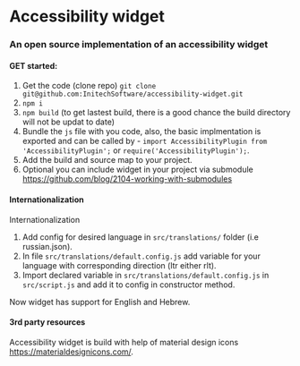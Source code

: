 # Accessibility widget

### An open source implementation of an accessibility widget

#### GET started:

1. Get the code (clone repo) `git clone git@github.com:InitechSoftware/accessibility-widget.git`
2. `npm i`
3. `npm build` (to get lastest build, there is a good chance the build directory will not be updat to date)
4. Bundle the `js` file with you code, also, the basic implmentation is exported and can be called by - `import AccessibilityPlugin from 'AccessibilityPlugin';` or `require('AccessibilityPlugin');`.
5. Add the build and source map to your project.
6. Optional you can include widget in your project via submodule
https://github.com/blog/2104-working-with-submodules

#### Internationalization 

Internationalization
1. Add config for desired language in `src/translations/` folder (i.e russian.json).
2. In file `src/translations/default.config.js` add variable for your language with corresponding direction (ltr either rlt).
3. Import declared variable in `src/translations/default.config.js` in `src/script.js` and add it to config in constructor method.

Now widget has support for English and Hebrew.

#### 3rd party resources

Accessibility widget is build with help of material design icons https://materialdesignicons.com/.
